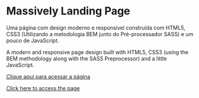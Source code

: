 # Massively Landing Page

Uma página com design moderno e responsível construída com HTML5, CSS3 (Utilizando a metodologia BEM junto do Pré-processador SASS) e um pouco de JavaScript.

A modern and responsive page design built with HTML5, CSS3 (using the BEM methodology along with the SASS Preprocessor) and a little JavaScript.

[Clique aqui para acessar a página](https://victor-henri.github.io/layout-challenges/massively-landing-page/)

[Click here to access the page](https://victor-henri.github.io/layout-challenges/massively-landing-page/)
